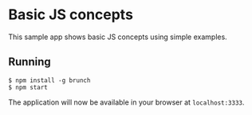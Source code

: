 # Basic JS concepts

This sample app shows basic JS concepts using simple examples.

## Running

```
$ npm install -g brunch
$ npm start
```

The application will now be available in your browser at `localhost:3333`.